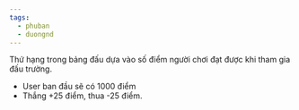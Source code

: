 ```yaml
---
tags:
  - phuban
  - duongnd
---
```

Thứ hạng trong bảng đấu dựa vào số điểm người chơi đạt được khi tham gia đấu trường.
- User ban đầu sẽ có 1000 điểm
- Thắng +25 điểm, thua -25 điểm.

